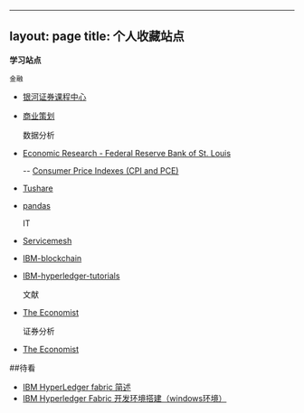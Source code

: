 ---
layout: page
title: 个人收藏站点
--


**学习站点**

    金融
- [银河证券课程中心](http://chinastock.21tb.com)
- [商业策划](http://sim.cesim.cn)



    数据分析
- [Economic Research - Federal Reserve Bank of St. Louis](https://research.stlouisfed.org/)      
         
     -- [Consumer Price Indexes (CPI and PCE)](https://fred.stlouisfed.org/series/CPIAUCSL)
- [Tushare](http://tushare.waditu.com/)
- [pandas](http://pandas.pydata.org/pandas-docs/stable/index.html ) 
    
    
    IT
- [Servicemesh](http://www.servicemesh.cn/)
- [IBM-blockchain](https://www.ibm.com/blockchain)
- [IBM-hyperledger-tutorials](http://hyperledger-fabric.readthedocs.io/en/latest/tutorials.html)  

    
    文献
- [The Economist](https://xmuplus.github.io/)

   
    证券分析
- [The Economist](http://stockpage.10jqka.com.cn/)




##待看

- [IBM HyperLedger fabric 简述](http://www.8btc.com/ibm-hyperledger-fabric)
- [IBM Hyperledger Fabric 开发环境搭建（windows环境）](http://blog.csdn.net/vinsuan1993/article/details/73725976)


